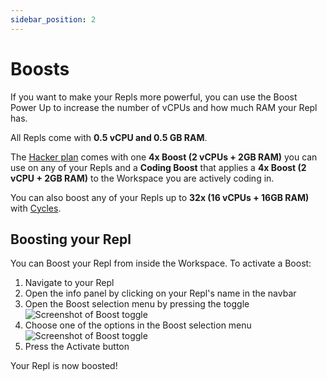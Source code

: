```yaml
---
sidebar_position: 2
---
```


# Boosts

If you want to make your Repls more powerful, you can use the Boost Power Up to increase the number of vCPUs and how much RAM your Repl has.

All Repls come with **0.5 vCPU and 0.5 GB RAM**.

The [Hacker plan](https://replit.com/site/pricing) comes with one **4x Boost (2 vCPUs + 2GB RAM)** you can use on any of your Repls and a **Coding Boost** that applies a **4x Boost (2 vCPU + 2GB RAM)** to the Workspace you are actively coding in.

You can also boost any of your Repls up to **32x (16 vCPUs + 16GB RAM)** with [Cycles](/cycles/about-cycles).

## Boosting your Repl

You can Boost your Repl from inside the Workspace. To activate a Boost:

1. Navigate to your Repl
2. Open the info panel by clicking on your Repl's name in the navbar
3. Open the Boost selection menu by pressing the toggle
   ![Screenshot of Boost toggle](https://replit-docs-images.util.repl.co/images/power-ups/boosts.png)
4. Choose one of the options in the Boost selection menu
   ![Screenshot of Boost toggle](https://replit-docs-images.util.repl.co/images/power-ups/boosts-menu.png)
5. Press the Activate button

Your Repl is now boosted!
